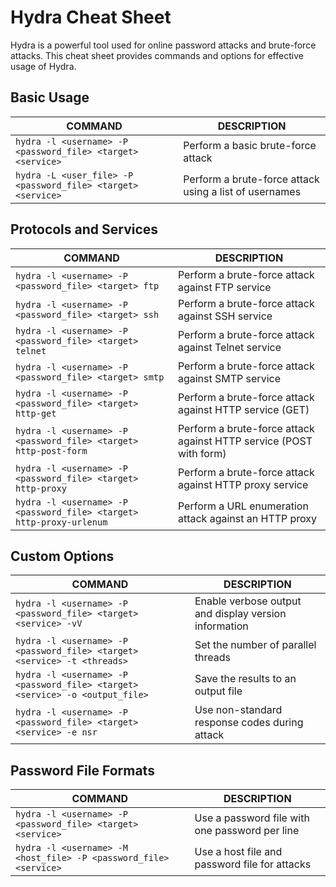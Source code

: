# Hydra Cheat Sheet

Hydra is a powerful tool used for online password attacks and brute-force attacks. This cheat sheet provides commands and options for effective usage of Hydra.

## Basic Usage

COMMAND | DESCRIPTION
---|---
`hydra -l <username> -P <password_file> <target> <service>` | Perform a basic brute-force attack
`hydra -L <user_file> -P <password_file> <target> <service>` | Perform a brute-force attack using a list of usernames

## Protocols and Services

COMMAND | DESCRIPTION
---|---
`hydra -l <username> -P <password_file> <target> ftp` | Perform a brute-force attack against FTP service
`hydra -l <username> -P <password_file> <target> ssh` | Perform a brute-force attack against SSH service
`hydra -l <username> -P <password_file> <target> telnet` | Perform a brute-force attack against Telnet service
`hydra -l <username> -P <password_file> <target> smtp` | Perform a brute-force attack against SMTP service
`hydra -l <username> -P <password_file> <target> http-get` | Perform a brute-force attack against HTTP service (GET)
`hydra -l <username> -P <password_file> <target> http-post-form` | Perform a brute-force attack against HTTP service (POST with form)
`hydra -l <username> -P <password_file> <target> http-proxy` | Perform a brute-force attack against HTTP proxy service
`hydra -l <username> -P <password_file> <target> http-proxy-urlenum` | Perform a URL enumeration attack against an HTTP proxy

## Custom Options

COMMAND | DESCRIPTION
---|---
`hydra -l <username> -P <password_file> <target> <service> -vV` | Enable verbose output and display version information
`hydra -l <username> -P <password_file> <target> <service> -t <threads>` | Set the number of parallel threads
`hydra -l <username> -P <password_file> <target> <service> -o <output_file>` | Save the results to an output file
`hydra -l <username> -P <password_file> <target> <service> -e nsr` | Use non-standard response codes during attack

## Password File Formats

COMMAND | DESCRIPTION
---|---
`hydra -l <username> -P <password_file> <target> <service>` | Use a password file with one password per line
`hydra -l <username> -M <host_file> -P <password_file> <service>` | Use a host file and password file for attacks

